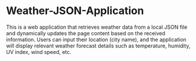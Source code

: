 # Weather-JSON-Application
This is a web application that retrieves weather data from a local JSON file and dynamically updates the page content based on the received information. Users can input their location (city name), and the application will display relevant weather forecast details such as temperature, humidity, UV index, wind speed, etc.
